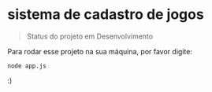 <h1> sistema de cadastro de jogos </h1>

> Status do projeto em Desenvolvimento

Para rodar esse projeto na sua máquina, por favor digite:


```
node app.js
```
:)